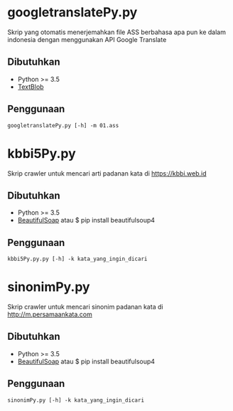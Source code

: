 # googletranslatePy.py
Skrip yang otomatis menerjemahkan file ASS berbahasa apa pun ke dalam indonesia dengan menggunakan API Google Translate
## Dibutuhkan
- Python >= 3.5
- [TextBlob](https://github.com/sloria/TextBlob)
## Penggunaan
```
googletranslatePy.py [-h] -m 01.ass
```
# kbbi5Py.py
Skrip crawler untuk mencari arti padanan kata di https://kbbi.web.id
## Dibutuhkan
- Python >= 3.5
- [BeautifulSoap](https://www.crummy.com/software/BeautifulSoup/bs4/doc/) atau $ pip install beautifulsoup4
## Penggunaan
```
kbbi5Py.py.py [-h] -k kata_yang_ingin_dicari
```
# sinonimPy.py
Skrip crawler untuk mencari sinonim padanan kata di http://m.persamaankata.com
## Dibutuhkan
- Python >= 3.5
- [BeautifulSoap](https://www.crummy.com/software/BeautifulSoup/bs4/doc/) atau $ pip install beautifulsoup4
## Penggunaan
```
sinonimPy.py [-h] -k kata_yang_ingin_dicari
```





